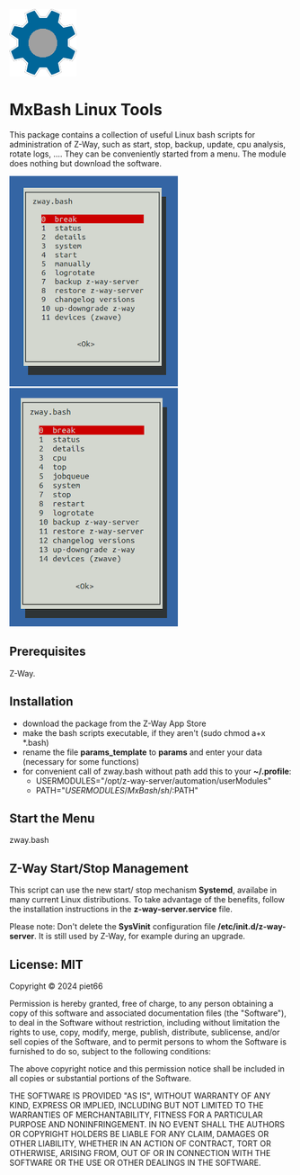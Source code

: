 
[![](MxBash/htdocs/icon.png)](https://github.com/piet66-peb?tab=repositories)

# MxBash Linux Tools

This package contains a collection of useful Linux bash scripts for 
administration of Z-Way, such as start, stop, backup, update, cpu analysis, 
rotate logs, .... 
They can be conveniently started from a menu. The module does nothing but 
download the software. 

![](zway_bash_start.png) 
![](zway_bash_stop.png)

## Prerequisites

Z-Way.

## Installation

- download the package from the Z-Way App Store
- make the bash scripts executable, if they aren't (sudo chmod a+x *.bash)
- rename the file **params_template** to **params** and enter your data
  (necessary for some functions)
- for convenient call of zway.bash without path add this to your **~/.profile**:
  + USERMODULES="/opt/z-way-server/automation/userModules"
  + PATH="$USERMODULES/MxBash/sh/:$PATH"

## Start the Menu

zway.bash

## Z-Way Start/Stop Management

This script can use the new start/ stop mechanism **Systemd**, availabe in
many current Linux distributions. To take 
advantage of the benefits, follow the installation instructions in the 
**z-way-server.service** file.

Please note: Don't delete the **SysVinit** configuration file **/etc/init.d/z-way-server**.
It is still used by Z-Way, for example during an upgrade.

## License: MIT

Copyright © 2024 piet66

Permission is hereby granted, free of charge, to any person obtaining a copy 
of this software and associated documentation files (the "Software"), to deal 
in the Software without restriction, including without limitation the rights 
to use, copy, modify, merge, publish, distribute, sublicense, and/or sell 
copies of the Software, and to permit persons to whom the Software is furnished 
to do so, subject to the following conditions:

The above copyright notice and this permission notice shall be included in all 
copies or substantial portions of the Software.

THE SOFTWARE IS PROVIDED "AS IS", WITHOUT WARRANTY OF ANY KIND, EXPRESS OR 
IMPLIED, INCLUDING BUT NOT LIMITED TO THE WARRANTIES OF MERCHANTABILITY, 
FITNESS FOR A PARTICULAR PURPOSE AND NONINFRINGEMENT. IN NO EVENT SHALL 
THE AUTHORS OR COPYRIGHT HOLDERS BE LIABLE FOR ANY CLAIM, DAMAGES OR OTHER 
LIABILITY, WHETHER IN AN ACTION OF CONTRACT, TORT OR OTHERWISE, ARISING FROM, 
OUT OF OR IN CONNECTION WITH THE SOFTWARE OR THE USE OR OTHER DEALINGS IN THE 
SOFTWARE.

